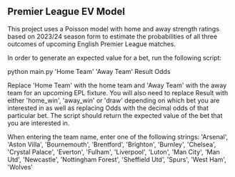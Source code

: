 ## Premier League EV Model

This project uses a Poisson model with home and away strength ratings based on 2023/24 season form to estimate the probabilities of all three outcomes of upcoming English Premier League matches.

In order to generate an expected value for a bet, run the following script:

python main.py 'Home Team' 'Away Team' Result Odds

Replace 'Home Team' with the home team and 'Away Team' with the away team for an upcoming EPL fixture. You will also need to replace Result with either 'home_win', 'away_win' or 'draw' depending on which bet you are interested in as well as replacing Odds with the decimal odds of that particular bet. The script should return the expected value of the bet that you are interested in.

When entering the team name, enter one of the following strings:
'Arsenal',
'Aston Villa',
'Bournemouth',
'Brentford',
'Brighton',
'Burnley',
'Chelsea',
'Crystal Palace',
'Everton',
'Fulham',
'Liverpool',
'Luton',
'Man City',
'Man Utd',
'Newcastle',
'Nottingham Forest',
'Sheffield Utd',
'Spurs',
'West Ham',
'Wolves'
